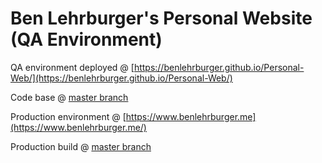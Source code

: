 # Ben Lehrburger's Personal Website (QA Environment)

QA environment deployed @ [https://benlehrburger.github.io/Personal-Web/](https://benlehrburger.github.io/Personal-Web/)

Code base @ [master branch](https://github.com/benlehrburger/Personal-Web/tree/master)

Production environment @ [https://www.benlehrburger.me](https://www.benlehrburger.me/)

Production build @ [master branch](https://github.com/benlehrburger/Personal-Website/tree/master)
